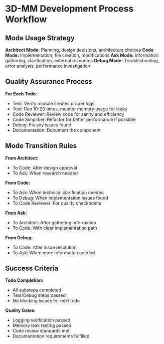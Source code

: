 # 3D-MM Development Process Workflow

## Mode Usage Strategy

**Architect Mode:** Planning, design decisions, architecture choices
**Code Mode:** Implementation, file creation, modifications
**Ask Mode:** Information gathering, clarification, external resources
**Debug Mode:** Troubleshooting, error analysis, performance investigation

## Quality Assurance Process

**For Each Todo:**
- Test: Verify module creates proper logs
- Test: Run 10-20 times, monitor memory usage for leaks
- Code Reviewer: Review code for sanity and efficiency
- Code Simplifier: Refactor for better performance if possible
- Debug: Fix any issues found
- Documentation: Document the component

## Mode Transition Rules

**From Architect:**
- To Code: After design approval
- To Ask: When research needed

**From Code:**
- To Ask: When technical clarification needed
- To Debug: When implementation issues found
- To Code Reviewer: For quality checkpoints

**From Ask:**
- To Architect: After gathering information
- To Code: With clear implementation path

**From Debug:**
- To Code: After issue resolution
- To Ask: When more information needed

## Success Criteria

**Todo Completion:**
- All substeps completed
- Test/Debug steps passed
- No blocking issues for next todo

**Quality Gates:**
- Logging verification passed
- Memory leak testing passed
- Code review standards met
- Documentation requirements fulfilled